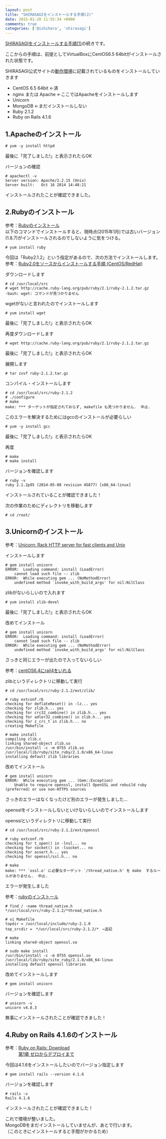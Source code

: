 ```yaml
---
layout: post
title: "SHIRASAGIをインストールする手順(2)"
date: 2015-01-20 11:55:34 +0900
comments: true
categories: ['@ishihara', 'shirasagi']
---
```


[SHIRASAGIをインストールする手順(1)](http://tech.farend.jp/blog/2015/01/20/shirasagi-install-1/)の続きです。  

ここからの手順は、前提としてVirtualBoxにCentOS6.5 64bitがインストールされた状態です。  

SHIRASAGI公式サイトの[動作環境](http://www.ss-proj.org/about/requirement.html)に記載されているものをインストールしていきます  

* CentOS 6.5 64bit ←済  
* nginx または Apache ←ここではApacheをインストールします 
* Unicorn  
* MongoDB ←まだインストールしない  
* Ruby 2.1.2  
* Ruby on Rails 4.1.6  



## 1.Apacheのインストール   

```
# yum -y install httpd  
```
最後に「完了しました!」と表示されたらOK  

バージョンの確認  
```
# apachectl -v  
Server version: Apache/2.2.15 (Unix)  
Server built:   Oct 16 2014 14:48:21  
```
インストールされたことが確認できました。  




## 2.Rubyのインストール  

参考：[Rubyのインストール](https://www.ruby-lang.org/ja/documentation/installation/#building-from-source)  
以下のコマンドでインストールすると、現時点(2015年1月)では古いバージョン(1.8.7)がインストールされるのでしないように気をつける。  
```
# yum install ruby  
```

今回は「Ruby2.1.2」という指定があるので、次の方法でインストールします。  
参考：[Ruby2.0をソースからインストールする手順 (CentOS/RedHat)](http://weblabo.oscasierra.net/install-ruby20-to-redhat-1/)  

ダウンロードします  
```
# cd /usr/local/src  
# wget http://cache.ruby-lang.org/pub/ruby/2.1/ruby-2.1.2.tar.gz  
-bash: wget: コマンドが見つかりません  
```

wgetがないと言われたのでインストールします  
```
# yum install wget  
```
最後に「完了しました!」と表示されたらOK  

再度ダウンロードします  
```
# wget http://cache.ruby-lang.org/pub/ruby/2.1/ruby-2.1.2.tar.gz  
```
最後に「完了しました!」と表示されたらOK  

展開します  
```
# tar zxvf ruby-2.1.2.tar.gz  
```

コンパイル・インストールします  
```
# cd /usr/local/src/ruby-2.1.2  
# ./configure  
# make  
make: *** ターゲットが指定されておらず, makefile も見つかりません.  中止.  
```

このエラーを解決するためにはgccのインストールが必要らしい  
```
# yum -y install gcc  
```
最後に「完了しました!」と表示されたらOK  

再度
``` 
# make  
# make install  
```

バージョンを確認します  
```
# ruby -v  
ruby 2.1.2p95 (2014-05-08 revision 45877) [x86_64-linux]  
```
インストールされていることが確認できました！  

次の作業のためにディレクトリを移動します  
```
# cd /root/  
```




## 3.Unicornのインストール  

参考：[Unicorn: Rack HTTP server for fast clients and Unix](http://unicorn.bogomips.org/)  

インストールします  
```
# gem install unicorn  
ERROR:  Loading command: install (LoadError)  
	cannot load such file -- zlib  
ERROR:  While executing gem ... (NoMethodError)  
    undefined method `invoke_with_build_args' for nil:NilClass  
```

zlibがないらしいので入れます  
```
# yum install zlib-devel  
```
最後に「完了しました!」と表示されたらOK  

改めてインストール  
```
# gem install unicorn  
ERROR:  Loading command: install (LoadError)  
	cannot load such file -- zlib  
ERROR:  While executing gem ... (NoMethodError)  
    undefined method `invoke_with_build_args' for nil:NilClass  
```
さっきと同じエラーが出たので入ってないらしい  

参考：[centOS6.4にrail4をいれる](http://blog.katashiyo515.com/entry/2014/03/16/233012)

zlibというディレクトリに移動して実行  
```
# cd /usr/local/src/ruby-2.1.2/ext/zlib/  

# ruby extconf.rb  
checking for deflateReset() in -lz... yes  
checking for zlib.h... yes  
checking for crc32_combine() in zlib.h... yes  
checking for adler32_combine() in zlib.h... yes  
checking for z_crc_t in zlib.h... no  
creating Makefile  

# make install  
compiling zlib.c  
linking shared-object zlib.so  
/usr/bin/install -c -m 0755 zlib.so /usr/local/lib/ruby/site_ruby/2.1.0/x86_64-linux  
installing default zlib libraries  
```

改めてインストール  
```
# gem install unicorn  
ERROR:  While executing gem ... (Gem::Exception)  
    Unable to require openssl, install OpenSSL and rebuild ruby (preferred) or use non-HTTPS sources  
```
さっきのエラーはなくなったけど別のエラーが発生しました...  

opensslをインストールしないといけないらしいのでインストールします  

opensslというディレクトリに移動して実行  
```
# cd /usr/local/src/ruby-2.1.2/ext/openssl  

# ruby extconf.rb  
checking for t_open() in -lnsl... no  
checking for socket() in -lsocket... no  
checking for assert.h... yes  
checking for openssl/ssl.h... no  

# make  
make: *** `ossl.o' に必要なターゲット `/thread_native.h' を make  するルールがありません.  中止.   
```
エラーが発生しました  

参考：[rubyのインストール](http://ameblo.jp/nikatabushi/entry-11783310218.html)  

```
# find / -name thread_native.h  
*/usr/local/src/ruby-2.1.2/*thread_native.h  

# vi Makefile  
topdir = /usr/local/include/ruby-2.1.0  
top_srcdir =　*/usr/local/src/ruby-2.1.2/*　←追記  

# make  
linking shared-object openssl.so  

# sudo make install  
/usr/bin/install -c -m 0755 openssl.so /usr/local/lib/ruby/site_ruby/2.1.0/x86_64-linux  
installing default openssl libraries  
```

改めてインストールします  
```
# gem install unicorn  
```

バージョンを確認します  
```
# unicorn -v  
unicorn v4.8.3  
```
無事にインストールされたことが確認できました！  




## 4.Ruby on Rails 4.1.6のインストール  

参考：[Ruby on Rails: Download](http://rubyonrails.org/download/)  
　　　[第1章 ゼロからデプロイまで](http://railstutorial.jp/chapters/beginning?version=4.0#sec-install_rails)  

今回は4.1.6をインストールしたいのでバージョン指定します  
```
# gem install rails --version 4.1.6  
```

バージョンを確認します  
```
# rails -v  
Rails 4.1.6  
```
インストールされたことが確認できました！  



これで環境が整いました。  
MongoDBをまだインストールしていませんが、あとで行います。  
（このときにインストールすると手間がかかるため）  
